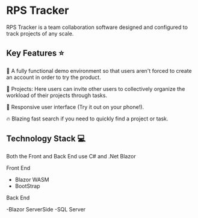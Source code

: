 # RPS Tracker

RPS Tracker is a team collaboration software designed and configured to track projects of any scale.

## Key Features ⭐

🔨 A fully functional demo environment so that users aren't forced to create an account in order to try the product.

👷 Projects: Here users can invite other users to collectively organize the workload of their projects through tasks.

📱 Responsive user interface (Try it out on your phone!).

🔥 Blazing fast search if you need to quickly find a project or task.

## Technology Stack 💻

Both the Front and Back End use C# and .Net Blazor

Front End

- Blazor WASM
- BootStrap

Back End

-Blazor ServerSide
-SQL Server
